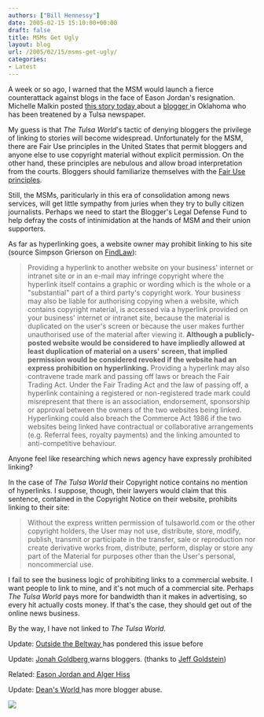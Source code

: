 ```yaml
---
authors: ["Bill Hennessy"]
date: 2005-02-15 15:10:00+00:00
draft: false
title: MSMs Get Ugly
layout: blog
url: /2005/02/15/msms-get-ugly/
categories:
- Latest
---
```


A week or so ago, I warned that the MSM would launch a fierce counterattack against blogs in the face of Eason Jordan's resignation. Michelle Malkin posted [this story today ](https://michellemalkin.com/archives/001521.htm)about a [blogger ](https://www.batesline.com/archives/001274.html)in Oklahoma who has been treatened by a Tulsa newspaper.




My guess is that _The Tulsa World_'s tactic of denying bloggers the privilege of linking to stories will become widespread. Unfortunately for the MSM, there are Fair Use principles in the United States that permit bloggers and anyone else to use copyright material without explicit permission. On the other hand, these principles are nebulous and allow broad interpretation from the courts. Bloggers should familiarize themselves with the [Fair Use principles](https://fairuse.stanford.edu/Copyright_and_Fair_Use_Overview/chapter9/index.html).




Still, the MSMs, pariticularly in this era of consolidation among news services, will get little sympathy from juries when they try to bully citizen journalists. Perhaps we need to start the Blogger's Legal Defense Fund to help defray the costs of intinimidation at the hands of MSM and their union supporters.




As far as hyperlinking goes, a website owner may prohibit linking to his site (source Simpson Grierson on [FindLaw](https://www.findlaw.com/12international/countries/nz/articles/484.html)):




> 

> 
> Providing a hyperlink to another website on your business' internet or intranet site or in an e-mail may infringe copyright where the hyperlink itself contains a graphic or wording which is the whole or a "substantial" part of a third party's copyright work. Your business may also be liable for authorising copying when a website, which contains copyright material, is accessed via a hyperlink provided on your business' internet or intranet site, because the material is duplicated on the user's screen or because the user makes further unauthorised use of the material after viewing it. **Although a publicly-posted website would be considered to have impliedly allowed at least duplication of material on a users' screen, that implied permission would be considered revoked if the website had an express prohibition on hyperlinking.** Providing a hyperlink may also contravene trade mark and passing off laws or breach the Fair Trading Act. Under the Fair Trading Act and the law of passing off, a hyperlink containing a registered or non-registered trade mark could misrepresent that there is an association, endorsement, sponsorship or approval between the owners of the two websites being linked. Hyperlinking could also breach the Commerce Act 1986 if the two websites being linked have contractual or collaborative arrangements (e.g. Referral fees, royalty payments) and the linking amounted to anti-competitive behaviour.  

> 
> 




Anyone feel like researching which news agency have expressly prohibited linking?




In the case of _The Tulsa World_ their Copyright notice contains no mention of hyperlinks. I suppose, though, their lawyers would claim that this sentence, contained in the Copyright Notice on their website,  prohibits linking to their site:




> 

> 
> Without the express written permission of tulsaworld.com or the other copyright holders, the User may not use, distribute, store, modify, publish, transmit or participate in the transfer, sale or reproduction nor create derivative works from, distribute, perform, display or store any part of the Material for purposes other than the User's personal, noncommercial use.
> 
> 




I fail to see the business logic of prohibiting links to a commercial website. I want people to link to mine, and it's not much of a commercial site. Perhaps _The Tulsa World_ pays more for bandwidth than it makes in advertising, so every hit actually costs money. If that's the case, they should get out of the online news business.


By the way, I have not linked to _The Tulsa World_.


Update: [Outside the Beltway ](https://www.outsidethebeltway.com/archives/9264)has pondered this issue before




Update: [Jonah Goldberg ](https://www.nationalreview.com/thecorner/05_02_13_corner-archive.asp#056183)warns bloggers. (thanks to [Jeff Goldstein](https://www.celluloid-wisdom.com/pw/index.php?/weblog/entry/17940/))




Related: [Eason Jordan and Alger Hiss](https://blog.billhennessy.com/blogs/hennessys_view/archive/2005/02/11/1045.aspx)




Update: [Dean's World ](https://www.deanesmay.com/posts/1108583755.shtml)has more blogger abuse. 

![](https://blog.billhennessy.com/aggbug.aspx?PostID=1074)

